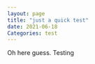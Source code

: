 ```yaml
---
layout: page
title: "just a quick test"
date: 2021-06-18
Categories: test
---
```


Oh here guess. Testing

